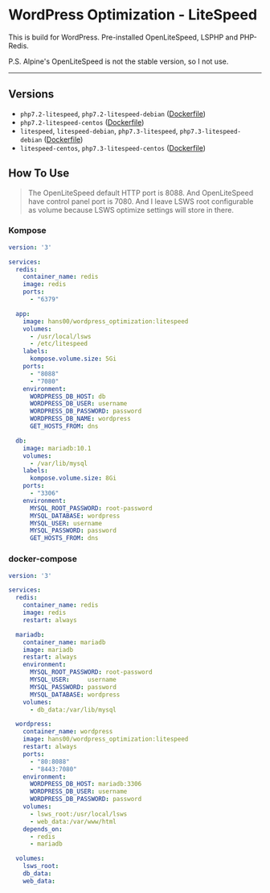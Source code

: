 # WordPress Optimization - LiteSpeed

This is build for WordPress.
Pre-installed OpenLiteSpeed, LSPHP and PHP-Redis.

P.S. Alpine's OpenLiteSpeed is not the stable version, so I not use.

---

## Versions

- `php7.2-litespeed`, `php7.2-litespeed-debian` \([Dockerfile](debian/72.Dockerfile))
- `php7.2-litespeed-centos` \([Dockerfile](centos/72.Dockerfile))
- `litespeed`, `litespeed-debian`, `php7.3-litespeed`, `php7.3-litespeed-debian` \([Dockerfile](debian/73.Dockerfile))
- `litespeed-centos`, `php7.3-litespeed-centos` \([Dockerfile](centos/73.Dockerfile))

## How To Use

> The OpenLiteSpeed default HTTP port is 8088.
> And OpenLiteSpeed have control panel port is 7080.
> And I leave LSWS root configurable as volume because LSWS optimize settings will store in there.

### Kompose

```yaml
version: '3'

services:
  redis:
    container_name: redis
    image: redis
    ports:
      - "6379"

  app:
    image: hans00/wordpress_optimization:litespeed
    volumes:
      - /usr/local/lsws
      - /etc/litespeed
    labels:
      kompose.volume.size: 5Gi
    ports:
      - "8088"
      - "7080"
    environment:
      WORDPRESS_DB_HOST: db
      WORDPRESS_DB_USER: username
      WORDPRESS_DB_PASSWORD: password
      WORDPRESS_DB_NAME: wordpress
      GET_HOSTS_FROM: dns

  db:
    image: mariadb:10.1
    volumes:
      - /var/lib/mysql
    labels:
      kompose.volume.size: 8Gi
    ports:
      - "3306"
    environment:
      MYSQL_ROOT_PASSWORD: root-password
      MYSQL_DATABASE: wordpress
      MYSQL_USER: username
      MYSQL_PASSWORD: password
      GET_HOSTS_FROM: dns
```

### docker-compose

```yaml
version: '3'

services:
  redis:
    container_name: redis
    image: redis
    restart: always

  mariadb:
    container_name: mariadb
    image: mariadb
    restart: always
    environment:
      MYSQL_ROOT_PASSWORD: root-password
      MYSQL_USER:     username
      MYSQL_PASSWORD: password
      MYSQL_DATABASE: wordpress
    volumes:
      - db_data:/var/lib/mysql

  wordpress:
    container_name: wordpress
    image: hans00/wordpress_optimization:litespeed
    restart: always
    ports:
      - "80:8088"
      - "8443:7080"
    environment:
      WORDPRESS_DB_HOST: mariadb:3306
      WORDPRESS_DB_USER: username
      WORDPRESS_DB_PASSWORD: password
    volumes:
      - lsws_root:/usr/local/lsws
      - web_data:/var/www/html
    depends_on:
      - redis
      - mariadb

  volumes:
    lsws_root:
    db_data:
    web_data:
```